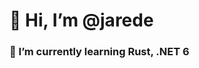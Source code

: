 # 👋 Hi, I’m @jarede
### 🌱 I’m currently learning Rust, .NET 6

<!---
jarede/jarede is a ✨ special ✨ repository because its `README.md` (this file) appears on your GitHub profile.
You can click the Preview link to take a look at your changes.
--->
